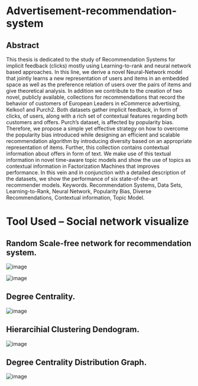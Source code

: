 # Advertisement-recommendation-system
## Abstract
This thesis is dedicated to the study of Recommendation Systems for implicit feedback (clicks) mostly using Learning-to-rank and neural network based approaches.
In this line, we derive a novel Neural-Network model that jointly learns a new representation of users and items in an embedded space as well as the preference relation of users over the pairs of items and give theoretical analysis. In addition we contribute to the creation of two novel, publicly available, collections for recommendations that record the behavior of customers of European Leaders in eCommerce advertising, Kelkoo1 and Purch2. Both datasets gather implicit feedback, in form of clicks, of users, along with a rich set of contextual features regarding both customers and offers.
Purch’s dataset, is affected by popularity bias. 
Therefore, we propose a simple yet effective strategy on how to overcome the popularity bias introduced while designing an efficient and scalable recommendation algorithm by introducing diversity based on an appropriate representation of items. Further, this collection contains contextual information about offers in form of text.
We make use of this textual information in novel time-aware topic models and show the use of topics as contextual information in Factorization Machines that improves performance. In this vein and in conjunction with a detailed description of the datasets, we show the performance of six state-of-the-art recommender models. Keywords. 
Recommendation Systems, Data Sets, Learning-to-Rank, Neural Network, Popularity Bias, Diverse Recommendations, Contextual information, Topic Model. 

# Tool Used – Social network visualize

## Random Scale-free network for recommendation system.
![image](https://user-images.githubusercontent.com/108368737/200184782-3c69c601-15a7-4ded-8393-4666654f0b93.png)

![image](https://user-images.githubusercontent.com/108368737/200184014-7aa168f1-76ca-40a3-8317-0ea57a3931f3.png)

## Degree Centrality.
![image](https://user-images.githubusercontent.com/108368737/200184047-6fb6ef7b-2cca-430b-a156-563f79ce28ce.png)

## Hierarcihial Clustering Dendogram.
![image](https://user-images.githubusercontent.com/108368737/200184420-20989104-8b47-461b-95f5-4323c613f9c9.png)

## Degree Centrality Distribution Graph.
![image](https://user-images.githubusercontent.com/108368737/200184490-ceabf13e-800f-4e42-b3ac-5954d0ca5072.png)



